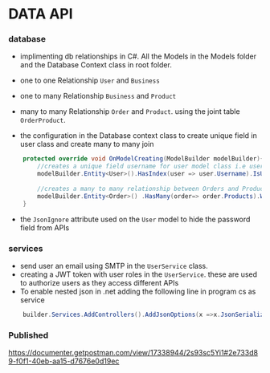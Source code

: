 # DATA API

### database
- implimenting db relationships in C#. All the Models in the Models folder and the Database Context class in root folder.
- one to one Relationship `User` and `Business`
- one to many Relationship `Business` and `Product`
- many to many Relationship `Order` and `Product`. using the joint table `OrderProduct`.

- the configuration in the Database context class to create unique field in user class and create many to many join 
```C#
    protected override void OnModelCreating(ModelBuilder modelBuilder){
        //creates a unique field username for user model class i.e user table
        modelBuilder.Entity<User>().HasIndex(user => user.Username).IsUnique(); 
        
        //creates a many to many relationship between Orders and Products  class using OrderProduct as joint table
        modelBuilder.Entity<Order>() .HasMany(order=> order.Products).WithMany(product=>product.Orders).UsingEntity<OrderProduct>();
    }
```
- the `JsonIgnore` attribute used on the `User` model to hide the password field from APIs

### services
- send user an email using SMTP in the `UserService` class.
- creating a JWT token with user roles in the `UserService`. these are used to authorize users as they access different APIs
- To enable nested json in .net adding the following line in program cs as service
```C#
    builder.Services.AddControllers().AddJsonOptions(x =>x.JsonSerializerOptions.ReferenceHandler = ReferenceHandler.IgnoreCycles);
```


### Published
 https://documenter.getpostman.com/view/17338944/2s93sc5Yi1#2e733d89-f0f1-40eb-aa15-d7676e0d19ec